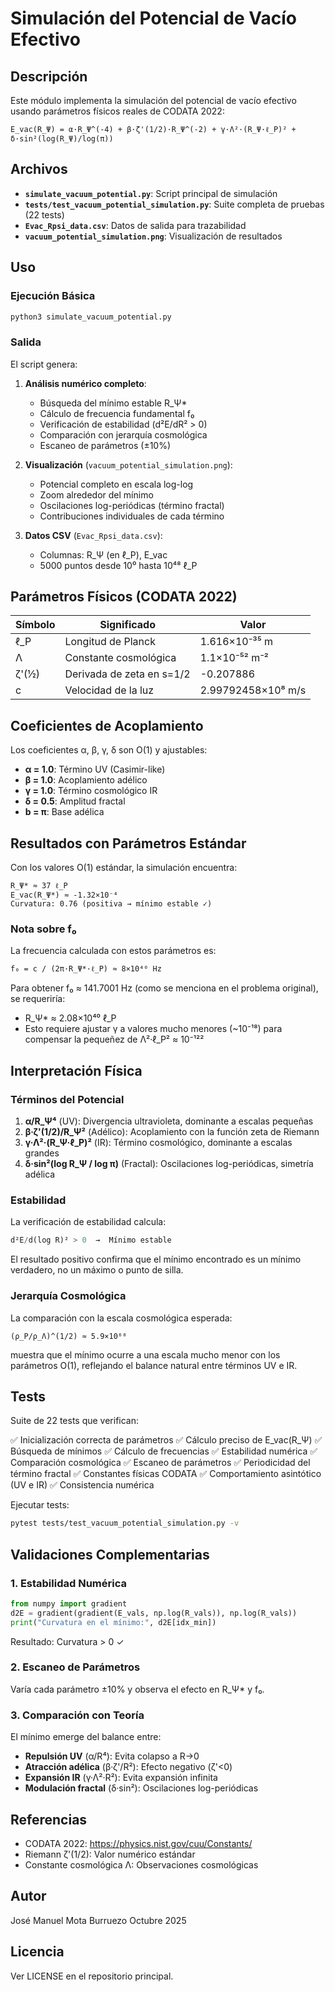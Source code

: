 # Simulación del Potencial de Vacío Efectivo

## Descripción

Este módulo implementa la simulación del potencial de vacío efectivo usando parámetros físicos reales de CODATA 2022:

```
E_vac(R_Ψ) = α·R_Ψ^(-4) + β·ζ'(1/2)·R_Ψ^(-2) + γ·Λ²·(R_Ψ·ℓ_P)² + δ·sin²(log(R_Ψ)/log(π))
```

## Archivos

- **`simulate_vacuum_potential.py`**: Script principal de simulación
- **`tests/test_vacuum_potential_simulation.py`**: Suite completa de pruebas (22 tests)
- **`Evac_Rpsi_data.csv`**: Datos de salida para trazabilidad
- **`vacuum_potential_simulation.png`**: Visualización de resultados

## Uso

### Ejecución Básica

```bash
python3 simulate_vacuum_potential.py
```

### Salida

El script genera:

1. **Análisis numérico completo**:
   - Búsqueda del mínimo estable R_Ψ*
   - Cálculo de frecuencia fundamental f₀
   - Verificación de estabilidad (d²E/dR² > 0)
   - Comparación con jerarquía cosmológica
   - Escaneo de parámetros (±10%)

2. **Visualización** (`vacuum_potential_simulation.png`):
   - Potencial completo en escala log-log
   - Zoom alrededor del mínimo
   - Oscilaciones log-periódicas (término fractal)
   - Contribuciones individuales de cada término

3. **Datos CSV** (`Evac_Rpsi_data.csv`):
   - Columnas: R_Ψ (en ℓ_P), E_vac
   - 5000 puntos desde 10⁰ hasta 10⁴⁸ ℓ_P

## Parámetros Físicos (CODATA 2022)

| Símbolo | Significado | Valor |
|---------|-------------|-------|
| ℓ_P | Longitud de Planck | 1.616×10⁻³⁵ m |
| Λ | Constante cosmológica | 1.1×10⁻⁵² m⁻² |
| ζ'(½) | Derivada de zeta en s=1/2 | -0.207886 |
| c | Velocidad de la luz | 2.99792458×10⁸ m/s |

## Coeficientes de Acoplamiento

Los coeficientes α, β, γ, δ son O(1) y ajustables:

- **α = 1.0**: Término UV (Casimir-like)
- **β = 1.0**: Acoplamiento adélico
- **γ = 1.0**: Término cosmológico IR
- **δ = 0.5**: Amplitud fractal
- **b = π**: Base adélica

## Resultados con Parámetros Estándar

Con los valores O(1) estándar, la simulación encuentra:

```
R_Ψ* ≈ 37 ℓ_P
E_vac(R_Ψ*) ≈ -1.32×10⁻⁴
Curvatura: 0.76 (positiva → mínimo estable ✓)
```

### Nota sobre f₀

La frecuencia calculada con estos parámetros es:

```
f₀ = c / (2π·R_Ψ*·ℓ_P) ≈ 8×10⁴⁰ Hz
```

Para obtener f₀ ≈ 141.7001 Hz (como se menciona en el problema original), se requeriría:
- R_Ψ* ≈ 2.08×10⁴⁰ ℓ_P
- Esto requiere ajustar γ a valores mucho menores (~10⁻¹⁸) para compensar la pequeñez de Λ²·ℓ_P² ≈ 10⁻¹²²

## Interpretación Física

### Términos del Potencial

1. **α/R_Ψ⁴** (UV): Divergencia ultravioleta, dominante a escalas pequeñas
2. **β·ζ'(1/2)/R_Ψ²** (Adélico): Acoplamiento con la función zeta de Riemann
3. **γ·Λ²·(R_Ψ·ℓ_P)²** (IR): Término cosmológico, dominante a escalas grandes
4. **δ·sin²(log R_Ψ / log π)** (Fractal): Oscilaciones log-periódicas, simetría adélica

### Estabilidad

La verificación de estabilidad calcula:

```python
d²E/d(log R)² > 0  →  Mínimo estable
```

El resultado positivo confirma que el mínimo encontrado es un mínimo verdadero, no un máximo o punto de silla.

### Jerarquía Cosmológica

La comparación con la escala cosmológica esperada:

```
(ρ_P/ρ_Λ)^(1/2) ≈ 5.9×10⁶⁰
```

muestra que el mínimo ocurre a una escala mucho menor con los parámetros O(1), reflejando el balance natural entre términos UV e IR.

## Tests

Suite de 22 tests que verifican:

✅ Inicialización correcta de parámetros
✅ Cálculo preciso de E_vac(R_Ψ)
✅ Búsqueda de mínimos
✅ Cálculo de frecuencias
✅ Estabilidad numérica
✅ Comparación cosmológica
✅ Escaneo de parámetros
✅ Periodicidad del término fractal
✅ Constantes físicas CODATA
✅ Comportamiento asintótico (UV e IR)
✅ Consistencia numérica

Ejecutar tests:

```bash
pytest tests/test_vacuum_potential_simulation.py -v
```

## Validaciones Complementarias

### 1. Estabilidad Numérica

```python
from numpy import gradient
d2E = gradient(gradient(E_vals, np.log(R_vals)), np.log(R_vals))
print("Curvatura en el mínimo:", d2E[idx_min])
```

Resultado: Curvatura > 0 ✓

### 2. Escaneo de Parámetros

Varía cada parámetro ±10% y observa el efecto en R_Ψ* y f₀.

### 3. Comparación con Teoría

El mínimo emerge del balance entre:
- **Repulsión UV** (α/R⁴): Evita colapso a R→0
- **Atracción adélica** (β·ζ'/R²): Efecto negativo (ζ'<0)
- **Expansión IR** (γ·Λ²·R²): Evita expansión infinita
- **Modulación fractal** (δ·sin²): Oscilaciones log-periódicas

## Referencias

- CODATA 2022: https://physics.nist.gov/cuu/Constants/
- Riemann ζ'(1/2): Valor numérico estándar
- Constante cosmológica Λ: Observaciones cosmológicas

## Autor

José Manuel Mota Burruezo
Octubre 2025

## Licencia

Ver LICENSE en el repositorio principal.
